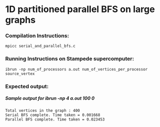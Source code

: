 # 1D partitioned parallel BFS on large graphs

### Compilation Instructions:
`mpicc serial_and_parallel_bfs.c`

### Running Instructions on Stampede supercomputer:
`ibrun -np num_of_processors a.out num_of_vertices_per_processor source_vertex`

### Expected output:
##### Sample output for ibrun -np 4 a.out 100 0
```
Total vertices in the graph : 400
Serial BFS complete. Time taken = 0.001668
Parallel BFS complete. Time taken = 0.023453
```
